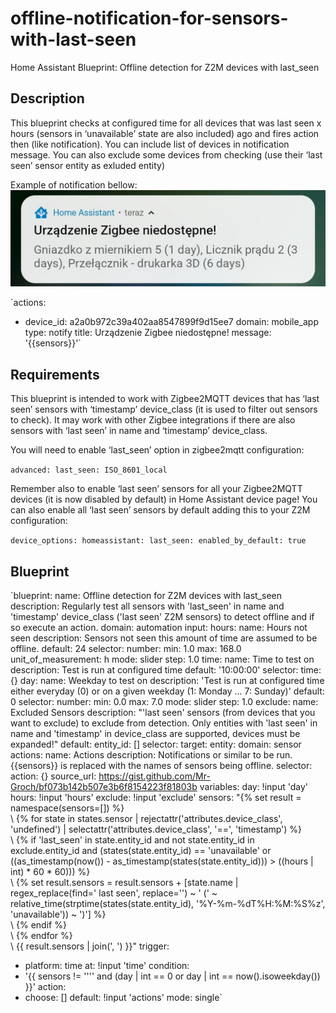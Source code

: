 # offline-notification-for-sensors-with-last-seen
Home Assistant Blueprint: Offline detection for Z2M devices with last_seen


## Description

This blueprint checks at configured time for all devices that was last seen x hours (sensors in ‘unavailable’ state are also included) ago and fires action then (like notification). You can include list of devices in notification message. You can also exclude some devices from checking (use their ‘last seen’ sensor entity as exluded entity)

Example of notification bellow:
![notification](/media/offline-notification-for-sensors-with-last-seen/notif.jpg)

`actions:
  - device_id: a2a0b972c39a402aa8547899f9d15ee7
    domain: mobile_app
    type: notify
    title: Urządzenie Zigbee niedostępne!
    message: '{{sensors}}'`

## Requirements

This blueprint is intended to work with Zigbee2MQTT devices that has ‘last seen’ sensors with ‘timestamp’ device_class (it is used to filter out sensors to check). It may work with other Zigbee integrations if there are also sensors with ‘last seen’ in name and ‘timestamp’ device_class.

You will need to enable ‘last_seen’ option in zigbee2mqtt configuration:

`advanced:
  last_seen: ISO_8601_local`

Remember also to enable ‘last seen’ sensors for all your Zigbee2MQTT devices (it is now disabled by default) in Home Assistant device page! You can also enable all ‘last seen’ sensors by default adding this to your Z2M configuration:

`device_options:
  homeassistant:
    last_seen:
      enabled_by_default: true`

## Blueprint

`blueprint:
  name: Offline detection for Z2M devices with last_seen
  description: Regularly test all sensors with 'last_seen' in name and 'timestamp' device_class
    ('last seen' Z2M sensors) to detect offline and if so execute an action.
  domain: automation
  input:
    hours:
      name: Hours not seen
      description: Sensors not seen this amount of time are assumed to be offline.
      default: 24
      selector:
        number:
          min: 1.0
          max: 168.0
          unit_of_measurement: h
          mode: slider
          step: 1.0
    time:
      name: Time to test on
      description: Test is run at configured time
      default: '10:00:00'
      selector:
        time: {}
    day:
      name: Weekday to test on
      description: 'Test is run at configured time either everyday (0) or on a given
        weekday (1: Monday ... 7: Sunday)'
      default: 0
      selector:
        number:
          min: 0.0
          max: 7.0
          mode: slider
          step: 1.0
    exclude:
      name: Excluded Sensors
      description: "'last seen' sensors (from devices that you want to exclude) to
        exclude from detection. Only entities with 'last seen' in name and 'timestamp'
        in device_class are supported, devices must be expanded!"
      default:
        entity_id: []
      selector:
        target:
          entity:
            domain: sensor
    actions:
      name: Actions
      description: Notifications or similar to be run. {{sensors}} is replaced with
        the names of sensors being offline.
      selector:
        action: {}
  source_url: https://gist.github.com/Mr-Groch/bf073b142b507e3b6f8154223f81803b
variables:
  day: !input 'day'
  hours: !input 'hours'
  exclude: !input 'exclude'
  sensors: "{% set result = namespace(sensors=[]) %}\
    \ {% for state in states.sensor | rejectattr('attributes.device_class', 'undefined') | selectattr('attributes.device_class', '==', 'timestamp') %}\
    \   {% if 'last_seen' in state.entity_id and not state.entity_id in exclude.entity_id and (states(state.entity_id) == 'unavailable' or ((as_timestamp(now()) - as_timestamp(states(state.entity_id))) > ((hours | int) * 60 * 60))) %}\
    \     {% set result.sensors = result.sensors + [state.name | regex_replace(find=' last seen', replace='') ~ ' (' ~ relative_time(strptime(states(state.entity_id), '%Y-%m-%dT%H:%M:%S%z', 'unavailable')) ~ ')'] %}\
    \   {% endif %}\
    \ {% endfor %}\
    \ {{ result.sensors | join(', ') }}"
trigger:
- platform: time
  at: !input 'time'
condition:
- '{{ sensors != '''' and (day | int == 0 or day | int == now().isoweekday()) }}'
action:
- choose: []
  default: !input 'actions'
mode: single`
